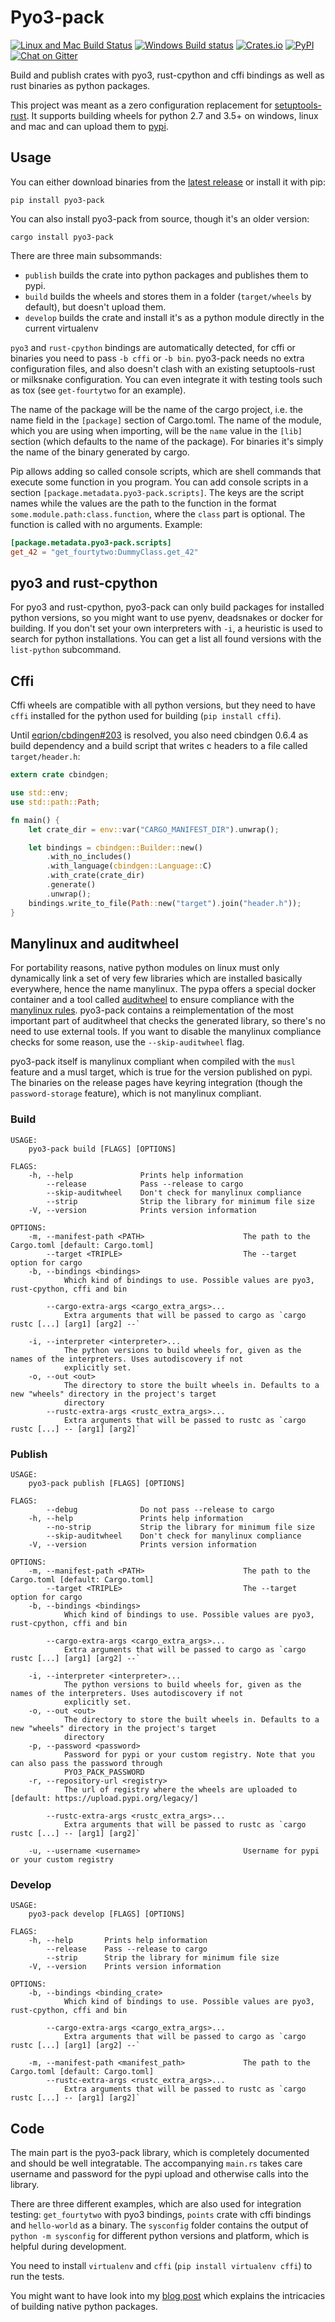 # Pyo3-pack

[![Linux and Mac Build Status](https://img.shields.io/travis/PyO3/pyo3-pack/master.svg?style=flat-square)](https://travis-ci.org/PyO3/pyo3-pack)
[![Windows Build status](https://img.shields.io/appveyor/ci/konstin/pyo3-pack/master.svg?style=flat-square)](https://ci.appveyor.com/project/konstin/pyo3-pack/branch/master)
[![Crates.io](https://img.shields.io/crates/v/pyo3-pack.svg?style=flat-square)](https://crates.io/crates/pyo3-pack)
[![PyPI](https://img.shields.io/pypi/v/pyo3-pack.svg?style=flat-square)](https://pypi.org/project/pyo3-pack/)
[![Chat on Gitter](https://img.shields.io/gitter/room/nwjs/nw.js.svg?style=flat-square)](https://gitter.im/PyO3/Lobby)

Build and publish crates with pyo3, rust-cpython and cffi bindings as well as rust binaries as python packages.

This project was meant as a zero configuration replacement for [setuptools-rust](https://github.com/PyO3/setuptools-rust). It supports building wheels for python 2.7 and 3.5+ on windows, linux and mac and can upload them to [pypi](https://pypi.org/).

## Usage

You can either download binaries from the [latest release](https://github.com/PyO3/pyo3-pack/releases/latest) or install it with pip:

```shell
pip install pyo3-pack
```

You can also install pyo3-pack from source, though it's an older version:

```shell
cargo install pyo3-pack
```

There are three main subsommands:

 * `publish` builds the crate into python packages and publishes them to pypi.
 * `build` builds the wheels and stores them in a folder (`target/wheels` by default), but doesn't upload them.
 * `develop` builds the crate and install it's as a python module directly in the current virtualenv

`pyo3` and `rust-cpython` bindings are automatically detected, for cffi or binaries you need to pass `-b cffi` or `-b bin`. pyo3-pack needs no extra configuration files, and also doesn't clash with an existing setuptools-rust or milksnake configuration. You can even integrate it with testing tools such as tox (see `get-fourtytwo` for an example).

The name of the package will be the name of the cargo project, i.e. the name field in the `[package]` section of Cargo.toml. The name of the module, which you are using when importing, will be the `name` value in the `[lib]` section (which defaults to the name of the package). For binaries it's simply the name of the binary generated by cargo.

Pip allows adding so called console scripts, which are shell commands that execute some function in you program. You can add console scripts in a section `[package.metadata.pyo3-pack.scripts]`. The keys are the script names while the values are the path to the function in the format `some.module.path:class.function`, where the `class` part is optional. The function is called with no arguments. Example:

```toml
[package.metadata.pyo3-pack.scripts]
get_42 = "get_fourtytwo:DummyClass.get_42"
```

## pyo3 and rust-cpython

For pyo3 and rust-cpython, pyo3-pack can only build packages for installed python versions, so you might want to use pyenv, deadsnakes or docker for building. If you don't set your own interpreters with `-i`, a heuristic is used to search for python installations. You can get a list all found versions with the `list-python` subcommand.


## Cffi

 Cffi wheels are compatible with all python versions, but they need to have `cffi` installed for the python used for building (`pip install cffi`).

 Until [eqrion/cbdingen#203](https://github.com/eqrion/cbindgen/issues/203) is resolved, you also need cbindgen 0.6.4 as build dependency and a build script that writes c headers to a file called `target/header.h`:

```rust
extern crate cbindgen;

use std::env;
use std::path::Path;

fn main() {
    let crate_dir = env::var("CARGO_MANIFEST_DIR").unwrap();

    let bindings = cbindgen::Builder::new()
        .with_no_includes()
        .with_language(cbindgen::Language::C)
        .with_crate(crate_dir)
        .generate()
        .unwrap();
    bindings.write_to_file(Path::new("target").join("header.h"));
}
```

## Manylinux and auditwheel

For portability reasons, native python modules on linux must only dynamically link a set of very few libraries which are installed basically everywhere, hence the name manylinux. The pypa offers a special docker container and a tool called [auditwheel](https://github.com/pypa/auditwheel/) to ensure compliance with the [manylinux rules](https://www.python.org/dev/peps/pep-0513/#the-manylinux1-policy). pyo3-pack contains a reimplementation of the most important part of auditwheel that checks the generated library, so there's no need to use external tools. If you want to disable the manylinux compliance checks for some reason, use the `--skip-auditwheel` flag.

pyo3-pack itself is manylinux compliant when compiled with the `musl` feature and a musl target, which is true for the version published on pypi. The binaries on the release pages have keyring integration (though the `password-storage` feature), which is not manylinux compliant.

### Build

```
USAGE:
    pyo3-pack build [FLAGS] [OPTIONS]

FLAGS:
    -h, --help               Prints help information
        --release            Pass --release to cargo
        --skip-auditwheel    Don't check for manylinux compliance
        --strip              Strip the library for minimum file size
    -V, --version            Prints version information

OPTIONS:
    -m, --manifest-path <PATH>                      The path to the Cargo.toml [default: Cargo.toml]
        --target <TRIPLE>                           The --target option for cargo
    -b, --bindings <bindings>
            Which kind of bindings to use. Possible values are pyo3, rust-cpython, cffi and bin

        --cargo-extra-args <cargo_extra_args>...
            Extra arguments that will be passed to cargo as `cargo rustc [...] [arg1] [arg2] --`

    -i, --interpreter <interpreter>...
            The python versions to build wheels for, given as the names of the interpreters. Uses autodiscovery if not
            explicitly set.
    -o, --out <out>
            The directory to store the built wheels in. Defaults to a new "wheels" directory in the project's target
            directory
        --rustc-extra-args <rustc_extra_args>...
            Extra arguments that will be passed to rustc as `cargo rustc [...] -- [arg1] [arg2]`
```

### Publish

```
USAGE:
    pyo3-pack publish [FLAGS] [OPTIONS]

FLAGS:
        --debug              Do not pass --release to cargo
    -h, --help               Prints help information
        --no-strip           Strip the library for minimum file size
        --skip-auditwheel    Don't check for manylinux compliance
    -V, --version            Prints version information

OPTIONS:
    -m, --manifest-path <PATH>                      The path to the Cargo.toml [default: Cargo.toml]
        --target <TRIPLE>                           The --target option for cargo
    -b, --bindings <bindings>
            Which kind of bindings to use. Possible values are pyo3, rust-cpython, cffi and bin

        --cargo-extra-args <cargo_extra_args>...
            Extra arguments that will be passed to cargo as `cargo rustc [...] [arg1] [arg2] --`

    -i, --interpreter <interpreter>...
            The python versions to build wheels for, given as the names of the interpreters. Uses autodiscovery if not
            explicitly set.
    -o, --out <out>
            The directory to store the built wheels in. Defaults to a new "wheels" directory in the project's target
            directory
    -p, --password <password>
            Password for pypi or your custom registry. Note that you can also pass the password through
            PYO3_PACK_PASSWORD
    -r, --repository-url <registry>
            The url of registry where the wheels are uploaded to [default: https://upload.pypi.org/legacy/]

        --rustc-extra-args <rustc_extra_args>...
            Extra arguments that will be passed to rustc as `cargo rustc [...] -- [arg1] [arg2]`

    -u, --username <username>                       Username for pypi or your custom registry
```

### Develop

```
USAGE:
    pyo3-pack develop [FLAGS] [OPTIONS]

FLAGS:
    -h, --help       Prints help information
        --release    Pass --release to cargo
        --strip      Strip the library for minimum file size
    -V, --version    Prints version information

OPTIONS:
    -b, --bindings <binding_crate>
            Which kind of bindings to use. Possible values are pyo3, rust-cpython, cffi and bin

        --cargo-extra-args <cargo_extra_args>...
            Extra arguments that will be passed to cargo as `cargo rustc [...] [arg1] [arg2] --`

    -m, --manifest-path <manifest_path>             The path to the Cargo.toml [default: Cargo.toml]
        --rustc-extra-args <rustc_extra_args>...
            Extra arguments that will be passed to rustc as `cargo rustc [...] -- [arg1] [arg2]`
```

## Code

The main part is the pyo3-pack library, which is completely documented and should be well integratable. The accompanying `main.rs` takes care username and password for the pypi upload and otherwise calls into the library.

There are three different examples, which are also used for integration testing: `get_fourtytwo` with pyo3 bindings, `points` crate with cffi bindings and `hello-world` as a binary. The `sysconfig` folder contains the output of `python -m sysconfig` for different python versions and platform, which is helpful during development.

You need to install `virtualenv` and `cffi` (`pip install virtualenv cffi`) to run the tests.

You might want to have look into my [blog post](https://blog.schuetze.link/2018/07/21/a-dive-into-packaging-native-python-extensions.html) which explains the intricacies of building native python packages.
